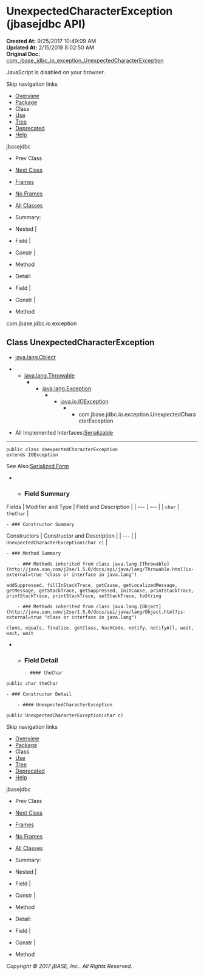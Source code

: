 # UnexpectedCharacterException (jbasejdbc   API)

**Created At:** 9/25/2017 10:49:09 AM  
**Updated At:** 2/15/2018 8:02:50 AM  
**Original Doc:** [com_jbase_jdbc_io_exception_UnexpectedCharacterException](https://docs.jbase.com/39236-exception/com_jbase_jdbc_io_exception_UnexpectedCharacterException)  

<!--<br>    try {<br>        if (location.href.indexOf('is-external=true') == -1) {<br>            parent.document.title="UnexpectedCharacterException (jbasejdbc   API)";<br>        }<br>    }<br>    catch(err) {<br>    }<br>//-->
JavaScript is disabled on your browser.

Skip navigation links

- [Overview](../../../../../overview-summary.html)
- [Package](/39236-exception/com_jbase_jdbc_io_exception_package-summary)
- Class
- [Use](/39237-class-use/com_jbase_jdbc_io_exception_class-use_UnexpectedCharacterException)
- [Tree](/39236-exception/com_jbase_jdbc_io_exception_package-tree)
- [Deprecated](../../../../../deprecated-list.html)
- [Help](../../../../../help-doc.html)


jbasejdbc <br>

- Prev Class
- [Next Class](/39236-exception/com_jbase_jdbc_io_exception_UnknownTypeException "class in com.jbase.jdbc.io.exception")


- [Frames](../../../../../index.html?com/jbase/jdbc/io/exception//39236-exception/com_jbase_jdbc_io_exception_UnexpectedCharacterException)
- [No Frames](/39236-exception/com_jbase_jdbc_io_exception_UnexpectedCharacterException)


- [All Classes](../../../../../allclasses-noframe.html)


<!--<br>  allClassesLink = document.getElementById("allclasses\_navbar\_top");<br>  if(window==top) {<br>    allClassesLink.style.display = "block";<br>  }<br>  else {<br>    allClassesLink.style.display = "none";<br>  }<br>  //-->

- Summary:
- Nested |
- Field |
- Constr |
- Method


- Detail:
- Field |
- Constr |
- Method

com.jbase.jdbc.io.exception

## Class UnexpectedCharacterException

- [java.lang.Object](http://java.sun.com/j2se/1.5.0/docs/api/java/lang/Object.html?is-external=true "class or interface in java.lang")
- - [java.lang.Throwable](http://java.sun.com/j2se/1.5.0/docs/api/java/lang/Throwable.html?is-external=true "class or interface in java.lang")
    - - [java.lang.Exception](http://java.sun.com/j2se/1.5.0/docs/api/java/lang/Exception.html?is-external=true "class or interface in java.lang")
        - - [java.io.IOException](http://java.sun.com/j2se/1.5.0/docs/api/java/io/IOException.html?is-external=true "class or interface in java.io")
            - - com.jbase.jdbc.io.exception.UnexpectedCharacterException


- All Implemented Interfaces:[Serializable](http://java.sun.com/j2se/1.5.0/docs/api/java/io/Serializable.html?is-external=true "class or interface in java.io")
* * *


```
public class UnexpectedCharacterException
extends IOException
```
See Also:[Serialized Form](../../../../../serialized-form.html#com.jbase.jdbc.io.exception.UnexpectedCharacterException)

- - ### Field Summary


Fields | Modifier and Type | Field and Description |
| --- | --- |
| `char` | `theChar`  |


    - ### Constructor Summary


Constructors | Constructor and Description |
| --- |
| `UnexpectedCharacterException(char c)`  |


    - ### Method Summary

        - ### Methods inherited from class java.lang.[Throwable](http://java.sun.com/j2se/1.5.0/docs/api/java/lang/Throwable.html?is-external=true "class or interface in java.lang")
`addSuppressed, fillInStackTrace, getCause, getLocalizedMessage, getMessage, getStackTrace, getSuppressed, initCause, printStackTrace, printStackTrace, printStackTrace, setStackTrace, toString`


        - ### Methods inherited from class java.lang.[Object](http://java.sun.com/j2se/1.5.0/docs/api/java/lang/Object.html?is-external=true "class or interface in java.lang")
`clone, equals, finalize, getClass, hashCode, notify, notifyAll, wait, wait, wait`

- - ### Field Detail

        - #### theChar

```
public char theChar
```


    - ### Constructor Detail

        - #### UnexpectedCharacterException

```
public UnexpectedCharacterException(char c)
```

Skip navigation links

- [Overview](../../../../../overview-summary.html)
- [Package](/39236-exception/com_jbase_jdbc_io_exception_package-summary)
- Class
- [Use](/39237-class-use/com_jbase_jdbc_io_exception_class-use_UnexpectedCharacterException)
- [Tree](/39236-exception/com_jbase_jdbc_io_exception_package-tree)
- [Deprecated](../../../../../deprecated-list.html)
- [Help](../../../../../help-doc.html)


jbasejdbc <br>

- Prev Class
- [Next Class](/39236-exception/com_jbase_jdbc_io_exception_UnknownTypeException "class in com.jbase.jdbc.io.exception")


- [Frames](../../../../../index.html?com/jbase/jdbc/io/exception//39236-exception/com_jbase_jdbc_io_exception_UnexpectedCharacterException)
- [No Frames](/39236-exception/com_jbase_jdbc_io_exception_UnexpectedCharacterException)


- [All Classes](../../../../../allclasses-noframe.html)


<!--<br>  allClassesLink = document.getElementById("allclasses\_navbar\_bottom");<br>  if(window==top) {<br>    allClassesLink.style.display = "block";<br>  }<br>  else {<br>    allClassesLink.style.display = "none";<br>  }<br>  //-->

- Summary:
- Nested |
- Field |
- Constr |
- Method


- Detail:
- Field |
- Constr |
- Method

*Copyright © 2017 jBASE, Inc.. All Rights Reserved.*
